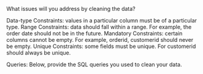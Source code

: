 What issues will you address by cleaning the data?

Data-type Constraints: values in a particular column must be of a particular type. 
Range Constraints: data should fall within a range. For example, the order date should not be in the future.
Mandatory Constraints: certain columns cannot be empty. For example, orderid, customerid should never be empty.
Unique Constraints: some fields must be unique. For customerid should always be unique.





Queries:
Below, provide the SQL queries you used to clean your data.
